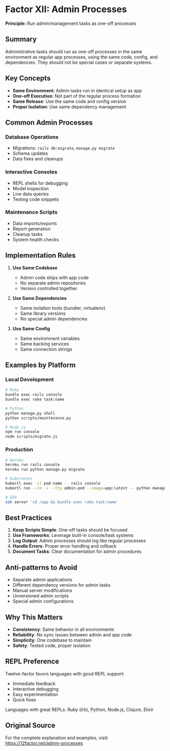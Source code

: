 # Factor XII: Admin Processes

**Principle:** Run admin/management tasks as one-off processes

## Summary

Administrative tasks should run as one-off processes in the same environment as regular app processes, using the same code, config, and dependencies. They should not be special cases or separate systems.

## Key Concepts

- **Same Environment**: Admin tasks run in identical setup as app
- **One-off Execution**: Not part of the regular process formation
- **Same Release**: Use the same code and config version
- **Proper Isolation**: Use same dependency management

## Common Admin Processes

### Database Operations
- Migrations: `rails db:migrate`, `manage.py migrate`
- Schema updates
- Data fixes and cleanups

### Interactive Consoles
- REPL shells for debugging
- Model inspection
- Live data queries
- Testing code snippets

### Maintenance Scripts
- Data imports/exports
- Report generation
- Cleanup tasks
- System health checks

## Implementation Rules

1. **Use Same Codebase**
   - Admin code ships with app code
   - No separate admin repositories
   - Version controlled together

2. **Use Same Dependencies**
   - Same isolation tools (bundler, virtualenv)
   - Same library versions
   - No special admin dependencies

3. **Use Same Config**
   - Same environment variables
   - Same backing services
   - Same connection strings

## Examples by Platform

### Local Development
```bash
# Ruby
bundle exec rails console
bundle exec rake task:name

# Python
python manage.py shell
python scripts/maintenance.py

# Node.js
npm run console
node scripts/migrate.js
```

### Production
```bash
# Heroku
heroku run rails console
heroku run python manage.py migrate

# Kubernetes
kubectl exec -it pod-name -- rails console
kubectl run --rm -i --tty admin-pod --image=app:latest -- python manage.py shell

# SSH
ssh server 'cd /app && bundle exec rake task:name'
```

## Best Practices

1. **Keep Scripts Simple**: One-off tasks should be focused
2. **Use Frameworks**: Leverage built-in console/task systems
3. **Log Output**: Admin processes should log like regular processes
4. **Handle Errors**: Proper error handling and rollback
5. **Document Tasks**: Clear documentation for admin procedures

## Anti-patterns to Avoid

- Separate admin applications
- Different dependency versions for admin tasks
- Manual server modifications
- Unversioned admin scripts
- Special admin configurations

## Why This Matters

- **Consistency**: Same behavior in all environments
- **Reliability**: No sync issues between admin and app code
- **Simplicity**: One codebase to maintain
- **Safety**: Tested code, proper isolation

## REPL Preference

Twelve-factor favors languages with good REPL support:
- Immediate feedback
- Interactive debugging
- Easy experimentation
- Quick fixes

Languages with great REPLs: Ruby (irb), Python, Node.js, Clojure, Elixir

## Original Source

For the complete explanation and examples, visit: https://12factor.net/admin-processes
